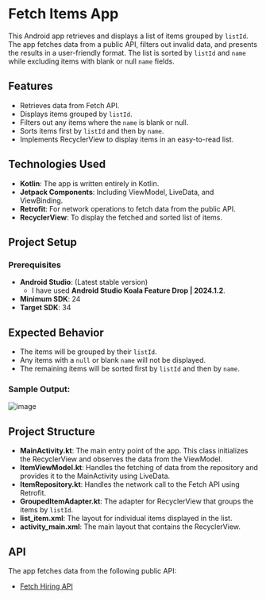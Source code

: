 # Fetch Items App

This Android app retrieves and displays a list of items grouped by `listId`. The app fetches data from a public API, filters out invalid data, and presents the results in a user-friendly format. The list is sorted by `listId` and `name` while excluding items with blank or null `name` fields.

## Features
- Retrieves data from Fetch API.
- Displays items grouped by `listId`.
- Filters out any items where the `name` is blank or null.
- Sorts items first by `listId` and then by `name`.
- Implements RecyclerView to display items in an easy-to-read list.

## Technologies Used
- **Kotlin**: The app is written entirely in Kotlin.
- **Jetpack Components**: Including ViewModel, LiveData, and ViewBinding.
- **Retrofit**: For network operations to fetch data from the public API.
- **RecyclerView**: To display the fetched and sorted list of items.

## Project Setup

### Prerequisites
- **Android Studio**: (Latest stable version)
  - I have used **Android Studio Koala Feature Drop | 2024.1.2**.
- **Minimum SDK**: 24
- **Target SDK**: 34

## Expected Behavior
- The items will be grouped by their `listId`.
- Any items with a `null` or blank `name` will not be displayed.
- The remaining items will be sorted first by `listId` and then by `name`.

### Sample Output:
![image](https://github.com/user-attachments/assets/736d29a7-7c2c-4729-a455-0fa08a35a8b8)


## Project Structure

- **MainActivity.kt**: The main entry point of the app. This class initializes the RecyclerView and observes the data from the ViewModel.
- **ItemViewModel.kt**: Handles the fetching of data from the repository and provides it to the MainActivity using LiveData.
- **ItemRepository.kt**: Handles the network call to the Fetch API using Retrofit.
- **GroupedItemAdapter.kt**: The adapter for RecyclerView that groups the items by `listId`. 
- **list_item.xml**: The layout for individual items displayed in the list.
- **activity_main.xml**: The main layout that contains the RecyclerView.

## API
The app fetches data from the following public API:
- [Fetch Hiring API](https://fetch-hiring.s3.amazonaws.com/hiring.json)



